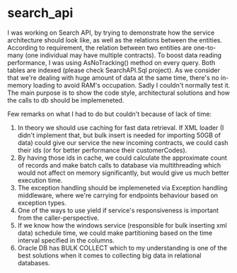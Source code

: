 # search_api

I was working on Search API, by trying to demonstrate how the service architecture should look like, as well as the relations between the entities.
According to requirement, the relation between two entities are one-to-many (one individual may have multiple contracts).
To boost data reading performance, I was using AsNoTracking() method on every query.
Both tables are indexed (please check SearchAPI.Sql project).
As we consider that we're dealing with huge amount of data at the same time, there's no in-memory loading to avoid RAM's occupation.
Sadly I couldn't normally test it. The main purpose is to show the code style, architectural solutions and how the calls to db should be implemeneted.

Few remarks on what I had to do but couldn't because of lack of time:

1. In theory we should use caching for fast data retrieval. If XML loader (I didn't implement that, but bulk insert is needed for importing 50GB of data) could give our service the new incoming contracts, we could cash their ids (or for better performance their customerCodes). 
2. By having those ids in cache, we could calculate the approximate count of records and make batch calls to database via multithreading which would not affect on memory significantly, but would give us much better execution time.
3. The exception handling should be implemeneted via Exception handling middleware, where we're carrying for endpoints behaviour based on exception types.
4. One of the ways to use yield if service's responsiveness is important from the caller-perspective.
5. If we know how the windows service (responsible for bulk inserting xml data) schedule time, we could make partitioning based on the time interval specified in the columns.
6. Oracle DB has BULK COLLECT which to my understanding is one of the best solutions when it comes to collecting big data in relational databases.
